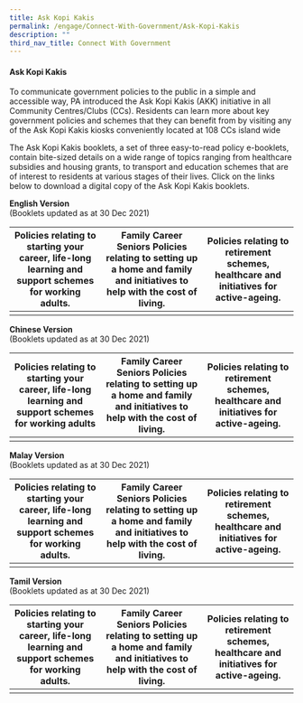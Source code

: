 ```yaml
---
title: Ask Kopi Kakis
permalink: /engage/Connect-With-Government/Ask-Kopi-Kakis
description: ""
third_nav_title: Connect With Government
---
```

#### Ask Kopi Kakis

To communicate government policies to the public in a simple and accessible way, PA introduced the Ask Kopi Kakis (AKK) initiative in all Community Centres/Clubs (CCs). Residents can learn more about key government policies and schemes that they can benefit from by visiting any of the Ask Kopi Kakis kiosks conveniently located at 108 CCs island wide

The Ask Kopi Kakis booklets, a set of three easy-to-read policy e-booklets, contain bite-sized details on a wide range of topics ranging from healthcare subsidies and housing grants, to transport and education schemes that are of interest to residents at various stages of their lives.  Click on the links below to download a digital copy of the Ask Kopi Kakis booklets. 

**English Version**<br>
(Booklets updated as at 30 Dec 2021)



|Policies relating to starting your career, life-long learning and support schemes for working adults.  | Family	Career	Seniors Policies relating to setting up a home and family and initiatives to help with the cost of living. | Policies relating to retirement schemes, healthcare and initiatives for active-ageing. |
| -------- | -------- | -------- |
| [](/files/Engage/pa-career-a4-eng-30pp-30122021-(final).pdf)     | [](/files/Engage/pa-family-a4-39pp-eng-30122021-(final).pdf)     |  [](/files/Engage/pa-senior-a4-36pp-eng-30122021-(final).pdf)    |



**Chinese Version**<br>
(Booklets updated as at 30 Dec 2021)


| Policies relating to starting your career, life-long learning and support schemes for working adults | Family Career Seniors Policies relating to setting up a home and family and initiatives to help with the cost of living. | Policies relating to retirement schemes, healthcare and initiatives for active-ageing. |
| -------- | -------- | -------- |
| [](/files/Engage/pa-career-chinese-final.pdf)    | [](/files/Engage/pa-family-chinese-final.pdf) | [](/files/Engage/pa-senior-chinese-final.pdf) |





**Malay Version**<br>
(Booklets updated as at 30 Dec 2021)



| Policies relating to starting your career, life-long learning and support schemes for working adults. | Family Career Seniors Policies relating to setting up a home and family and initiatives to help with the cost of living. | Policies relating to retirement schemes, healthcare and initiatives for active-ageing. |
| -------- | -------- | -------- |
| [](/files/Engage/pa-career-malay-(final).pdf) | [](/files/Engage/pa-career-malay-(final).pdf)| [](/files/Engage/pa-senior-malay-(final).pdf) |





**Tamil Version**<br>
(Booklets updated as at 30 Dec 2021)



|  Policies relating to starting your career, life-long learning and support schemes for working adults. | Family Career Seniors Policies relating to setting up a home and family and initiatives to help with the cost of living.| Policies relating to retirement schemes, healthcare and initiatives for active-ageing. |
| -------- | -------- | -------- |
| [](/files/Engage/pa-career-tamil-final.pdf) | [](/files/Engage/pa-family-tamil-final.pdf)| [](/files/Engage/pa-senior-tamil-final.pdf)|

